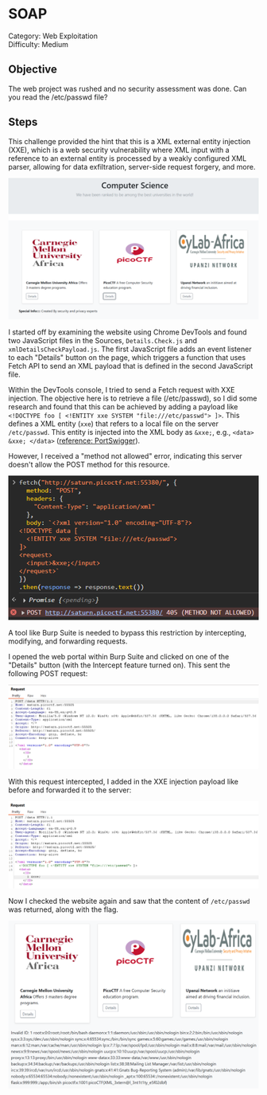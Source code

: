# SOAP

Category: Web Exploitation  
Difficulty: Medium

## Objective

The web project was rushed and no security assessment was done. Can you read the /etc/passwd file?

## Steps

This challenge provided the hint that this is a XML external entity injection (XXE), which is a web security vulnerability where XML input with a reference to an external entity is processed by a weakly configured XML parser, allowing for data exfiltration, server-side request forgery, and more.

![website](website.png)

I started off by examining the website using Chrome DevTools and found two JavaScript files in the Sources, `Details.Check.js` and `xmlDetailsCheckPayload.js`. The first JavaScript file adds an event listener to each "Details" button on the page, which triggers a function that uses Fetch API to send an XML payload that is defined in the second JavaScript file.

Within the DevTools console, I tried to send a Fetch request with XXE injection. The objective here is to retrieve a file (/etc/passwd), so I did some research and found that this can be achieved by adding a payload like `<!DOCTYPE foo [ <!ENTITY xxe SYSTEM "file:///etc/passwd"> ]>`. This defines a XML entity (`xxe`) that refers to a local file on the server `/etc/passwd`. This entity is injected into the XML body as `&xxe;`, e.g., `<data> &xxe; </data>` ([reference: PortSwigger](https://portswigger.net/web-security/xxe)).

However, I received a "method not allowed" error, indicating this server doesn't allow the POST method for this resource.

![method not allowed error](error.png)

A tool like Burp Suite is needed to bypass this restriction by intercepting, modifying, and forwarding requests.

I opened the web portal within Burp Suite and clicked on one of the "Details" button (with the Intercept feature turned on). This sent the following POST request:

![POST request](post_request.png)

With this request intercepted, I added in the XXE injection payload like before and forwarded it to the server:

![xxe injection](xxe.png)

Now I checked the website again and saw that the content of `/etc/passwd` was returned, along with the flag.

![alt text](success.png)
